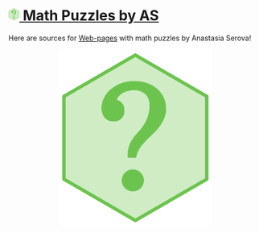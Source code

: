 # <img width=22px src="./_config/icons/title-6gon.png"><a href="https://as-math.github.io/"> Math Puzzles by AS</a>

Here are sources for [Web-pages](https://as-math.github.io) with math puzzles by Anastasia Serova!

<p align="center">
	<img src="./_config/icons/title-6gon.png">
</p>
